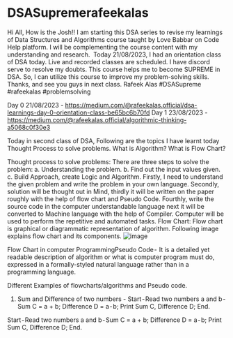 # DSASupremerafeekalas


Hi All,
How is the Josh!! I am starting this DSA series to revise my learnings of Data Structures and Algorithms course taught by Love Babbar on Code Help platform. I will be complementing the course content with my understanding and research. 
Today 21/08/2023, I had an orientation class of DSA today. Live and recorded classes are scheduled. I have discord serve to resolve my doubts. This course helps me to become SUPREME in DSA. So, I can utilize this course to improve my problem-solving skills.
Thanks, and see you guys in next class.
Rafeek Alas
#DSASupreme #rafeekalas #problemsolving

Day 0 21/08/2023 - https://medium.com/@rafeekalas.official/dsa-learnings-day-0-orientation-class-be65bc6b70fd
Day 1 23/08/2023 - https://medium.com/@rafeekalas.official/algorithmic-thinking-a5068c0f30e3

Today in second class of DSA, Following are the topics I have learnt today
Thought Process to solve problems.
What is Algorithm?
What is Flow Chart?

Thought process to solve problems:
There are three steps to solve the problem:
a. Understanding the problem.
b. Find out the input values given.
c. Build Approach, create Logic and Algorithm.
Firstly, I need to understand the given problem and write the problem in your own language. Secondly, solution will be thought out in Mind, thirdly it will be written on the paper roughly with the help of flow chart and Pseudo Code. Fourthly, write the source code in the computer understandable language next it will be converted to Machine language with the help of Compiler.
Computer will be used to perform the repetitive and automated tasks.
Flow Chart:
Flow chart is graphical or diagrammatic representation of algorithm. Following image explains flow chart and its components.
![image](https://github.com/magicode786/DSASupremerafeekalas/assets/136927728/7140d1b6-ff71-4110-9d0c-8d17487edbaa)

Flow Chart in computer ProgrammingPseudo Code - 
It is a detailed yet readable description of algorithm or what is computer program must do, expressed in a formally-styled natural language rather than in a programming language.

Different Examples of flowcharts/algorithms and Pseudo code.
1. Sum and Difference of two numbers - Start - Read two numbers a and b - Sum C = a + b; Difference D = a - b; Print Sum C, Difference D; End.

Start - Read two numbers a and b - Sum C = a + b; Difference D = a - b; Print Sum C, Difference D; End.
